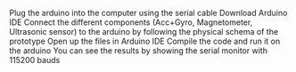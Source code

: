 Plug the arduino into the computer using the serial cable
Download Arduino IDE
Connect the different components (Acc+Gyro, Magnetometer, Ultrasonic sensor) to the arduino by following the physical schema of the prototype
Open up the files in Arduino IDE
Compile the code and run it on the arduino
You can see the results by showing the serial monitor with 115200 bauds
